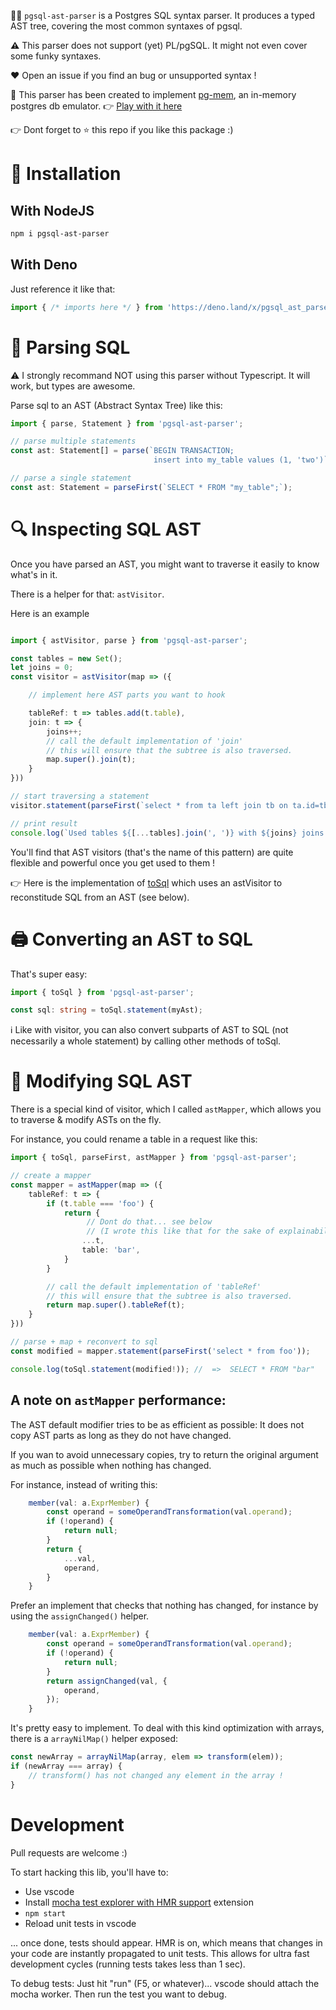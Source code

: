🏃‍♀️ `pgsql-ast-parser` is a Postgres SQL syntax parser. It produces a typed AST tree, covering the most common syntaxes of pgsql.

**⚠** This parser does not support (yet) PL/pgSQL. It might not even cover some funky syntaxes.

❤ Open an issue if you find an bug or unsupported syntax !

🔗 This parser has been created to implement [pg-mem](https://github.com/oguimbal/pg-mem), an in-memory postgres db emulator. 👉 [Play with it here](https://oguimbal.github.io/pg-mem-playground/)


👉 Dont forget to ⭐ this repo if you like this package :)


# 📐 Installation

## With NodeJS

```bash
npm i pgsql-ast-parser
```

## With Deno

Just reference it like that:

```typescript
import { /* imports here */ } from 'https://deno.land/x/pgsql_ast_parser/mod.ts';
```

# 📖 Parsing SQL

⚠ I strongly recommand NOT using this parser without Typescript. It will work, but types are awesome.

Parse sql to an AST (Abstract Syntax Tree) like this:

```typescript
import { parse, Statement } from 'pgsql-ast-parser';

// parse multiple statements
const ast: Statement[] = parse(`BEGIN TRANSACTION;
                                insert into my_table values (1, 'two')`);

// parse a single statement
const ast: Statement = parseFirst(`SELECT * FROM "my_table";`);
```


# 🔍 Inspecting SQL AST

Once you have parsed an AST, you might want to traverse it easily to know what's in it.

There is a helper for that: `astVisitor`.

Here is an example

```typescript

import { astVisitor, parse } from 'pgsql-ast-parser';

const tables = new Set();
let joins = 0;
const visitor = astVisitor(map => ({

    // implement here AST parts you want to hook

    tableRef: t => tables.add(t.table),
    join: t => {
        joins++;
        // call the default implementation of 'join'
        // this will ensure that the subtree is also traversed.
        map.super().join(t);
    }
}))

// start traversing a statement
visitor.statement(parseFirst(`select * from ta left join tb on ta.id=tb.id`));

// print result
console.log(`Used tables ${[...tables].join(', ')} with ${joins} joins !`)

```

You'll find that AST visitors (that's the name of this pattern) are quite flexible and powerful once you get used to them !

👉 Here is the implementation of [toSql](./src/to-sql.ts) which uses an astVisitor to reconstitude SQL from an AST (see below).



# 🖨 Converting an AST to SQL

That's super easy:

```typescript
import { toSql } from 'pgsql-ast-parser';

const sql: string = toSql.statement(myAst);

```

ℹ Like with visitor, you can also convert subparts of AST to SQL (not necessarily a whole statement) by calling other methods of toSql.


# 📝 Modifying SQL AST


There is a special kind of visitor, which I called `astMapper`, which allows you to traverse & modify ASTs on the fly.

For instance, you could rename a table in a request like this:

```typescript
import { toSql, parseFirst, astMapper } from 'pgsql-ast-parser';

// create a mapper
const mapper = astMapper(map => ({
    tableRef: t => {
        if (t.table === 'foo') {
            return {
                 // Dont do that... see below
                 // (I wrote this like that for the sake of explainability)
                ...t,
                table: 'bar',
            }
        }

        // call the default implementation of 'tableRef'
        // this will ensure that the subtree is also traversed.
        return map.super().tableRef(t);
    }
}))

// parse + map + reconvert to sql
const modified = mapper.statement(parseFirst('select * from foo'));

console.log(toSql.statement(modified!)); //  =>  SELECT * FROM "bar"

```


## A note on `astMapper` performance:

The AST default modifier tries to be as efficient as possible:
It does not copy AST parts as long as they do not have changed.

If you wan to avoid unnecessary copies, try to return the original argument
as much as possible when nothing has changed.

For instance, instead of writing this:

```typescript
    member(val: a.ExprMember) {
        const operand = someOperandTransformation(val.operand);
        if (!operand) {
            return null;
        }
        return {
            ...val,
            operand,
        }
    }
```

Prefer an implement that checks that nothing has changed, for instance by using the `assignChanged()` helper.

```typescript
    member(val: a.ExprMember) {
        const operand = someOperandTransformation(val.operand);
        if (!operand) {
            return null;
        }
        return assignChanged(val, {
            operand,
        });
    }
```

It's pretty easy to implement.
To deal with this kind optimization with arrays, there is a `arrayNilMap()` helper exposed:

```typescript
const newArray = arrayNilMap(array, elem => transform(elem));
if (newArray === array) {
    // transform() has not changed any element in the array !
}
```

# Development

Pull requests are welcome :)

To start hacking this lib, you'll have to:
- Use vscode
- Install [mocha test explorer with HMR support](https://marketplace.visualstudio.com/items?itemName=oguimbal.vscode-mocha-test-adapter) extension
- `npm start`
- Reload unit tests in vscode

... once done, tests should appear. HMR is on, which means that changes in your code are instantly propagated to unit tests.
This allows for ultra fast development cycles (running tests takes less than 1 sec).

To debug tests: Just hit "run" (F5, or whatever)... vscode should attach the mocha worker. Then run the test you want to debug.
